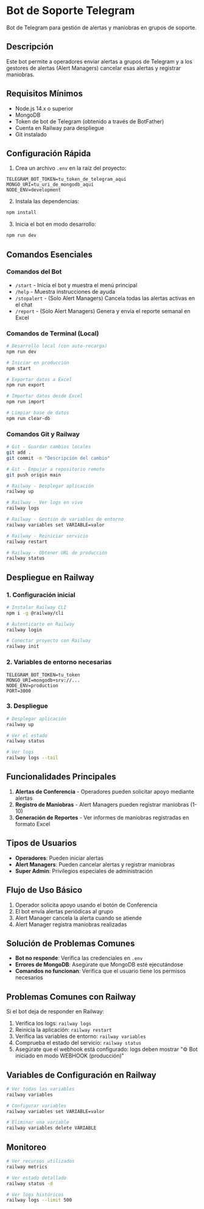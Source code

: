# Bot de Soporte Telegram

Bot de Telegram para gestión de alertas y maniobras en grupos de soporte.

## Descripción

Este bot permite a operadores enviar alertas a grupos de Telegram y a los gestores de alertas (Alert Managers) cancelar esas alertas y registrar maniobras.

## Requisitos Mínimos

- Node.js 14.x o superior
- MongoDB
- Token de bot de Telegram (obtenido a través de BotFather)
- Cuenta en Railway para despliegue
- Git instalado

## Configuración Rápida

1. Crea un archivo `.env` en la raíz del proyecto:

```
TELEGRAM_BOT_TOKEN=tu_token_de_telegram_aquí
MONGO_URI=tu_uri_de_mongodb_aquí
NODE_ENV=development
```

2. Instala las dependencias:

```bash
npm install
```

3. Inicia el bot en modo desarrollo:

```bash
npm run dev
```

## Comandos Esenciales

### Comandos del Bot

- `/start` - Inicia el bot y muestra el menú principal
- `/help` - Muestra instrucciones de ayuda
- `/stopalert` - (Solo Alert Managers) Cancela todas las alertas activas en el chat
- `/report` - (Solo Alert Managers) Genera y envía el reporte semanal en Excel

### Comandos de Terminal (Local)

```bash
# Desarrollo local (con auto-recarga)
npm run dev

# Iniciar en producción
npm start

# Exportar datos a Excel
npm run export

# Importar datos desde Excel
npm run import

# Limpiar base de datos
npm run clear-db
```

### Comandos Git y Railway

```bash
# Git - Guardar cambios locales
git add .
git commit -m "Descripción del cambio"

# Git - Empujar a repositorio remoto
git push origin main

# Railway - Desplegar aplicación
railway up

# Railway - Ver logs en vivo
railway logs

# Railway - Gestión de variables de entorno
railway variables set VARIABLE=valor

# Railway - Reiniciar servicio
railway restart

# Railway - Obtener URL de producción
railway status
```

## Despliegue en Railway

### 1. Configuración inicial

```bash
# Instalar Railway CLI
npm i -g @railway/cli

# Autenticarte en Railway
railway login

# Conectar proyecto con Railway
railway init
```

### 2. Variables de entorno necesarias

```env
TELEGRAM_BOT_TOKEN=tu_token
MONGO_URI=mongodb+srv://...
NODE_ENV=production
PORT=3000
```

### 3. Despliegue

```bash
# Desplegar aplicación
railway up

# Ver el estado
railway status

# Ver logs
railway logs --tail
```

## Funcionalidades Principales

1. **Alertas de Conferencia** - Operadores pueden solicitar apoyo mediante alertas
2. **Registro de Maniobras** - Alert Managers pueden registrar maniobras (1-10)
3. **Generación de Reportes** - Ver informes de maniobras registradas en formato Excel

## Tipos de Usuarios

- **Operadores**: Pueden iniciar alertas
- **Alert Managers**: Pueden cancelar alertas y registrar maniobras
- **Super Admin**: Privilegios especiales de administración

## Flujo de Uso Básico

1. Operador solicita apoyo usando el botón de Conferencia
2. El bot envía alertas periódicas al grupo
3. Alert Manager cancela la alerta cuando se atiende
4. Alert Manager registra maniobras realizadas

## Solución de Problemas Comunes

- **Bot no responde**: Verifica las credenciales en `.env`
- **Errores de MongoDB**: Asegúrate que MongoDB esté ejecutándose
- **Comandos no funcionan**: Verifica que el usuario tiene los permisos necesarios

## Problemas Comunes con Railway

Si el bot deja de responder en Railway:

1. Verifica los logs: `railway logs`
2. Reinicia la aplicación: `railway restart`
3. Verifica las variables de entorno: `railway variables`
4. Comprueba el estado del servicio: `railway status`
5. Asegúrate que el webhook está configurado: logs deben mostrar "⚙️ Bot iniciado en modo WEBHOOK (producción)"

## Variables de Configuración en Railway

```bash
# Ver todas las variables
railway variables

# Configurar variables
railway variables set VARIABLE=valor

# Eliminar una variable
railway variables delete VARIABLE
```

## Monitoreo

```bash
# Ver recursos utilizados
railway metrics

# Ver estado detallado
railway status -d

# Ver logs históricos
railway logs --limit 500
```